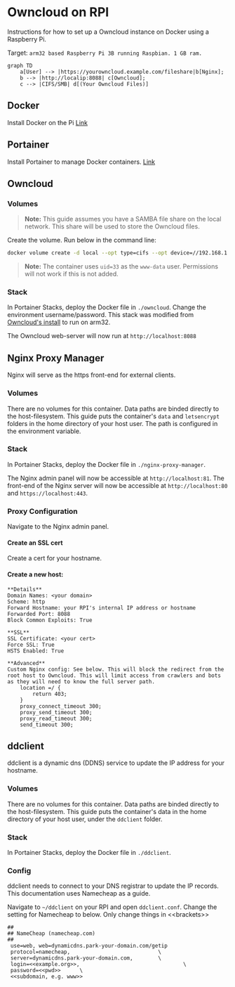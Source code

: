 # Owncloud on RPI
Instructions for how to set up a Owncloud instance on Docker using a Raspberry Pi.

Target: `arm32 based Raspberry Pi 3B running Raspbian. 1 GB ram.`

```mermaid
graph TD
    a[User] --> |https://yourowncloud.example.com/fileshare|b[Nginx];
    b --> |http://localip:8088| c[Owncloud];
    c --> |CIFS/SMB| d[(Your Owncloud Files)]
```

## Docker
Install Docker on the Pi [Link](https://www.simplilearn.com/tutorials/docker-tutorial/raspberry-pi-docker)

## Portainer
Install Portainer to manage Docker containers. [Link](https://docs.portainer.io/v/ce-2.9/start/install/server/docker/linux)

## Owncloud
### Volumes
>**Note:** This guide assumes you have a SAMBA file share on the local network. This share will be used to store the Owncloud files.

Create the volume. Run below in the command line:
```bash
docker volume create -d local --opt type=cifs --opt device=//192.168.1.1/<<PATH TO YOUR SHARE>> --opt 'o=addr=192.168.1.1,username=<<USERNAME>>,password=<<PASSWORD>>,vers=2.0,uid=33,forceuid,file_mode=0770,dir_mode=0770' owncloud_custom_files_noperm
```
> **Note:** The container uses `uid=33` as the `www-data` user. Permissions will not work if this is not added.

### Stack
In Portainer Stacks, deploy the Docker file in `./owncloud`. Change the environment username/password. This stack was modified from [Owncloud's install](https://doc.owncloud.com/server/next/admin_manual/installation/docker/) to run on arm32.

The Owncloud web-server will now run at `http://localhost:8088`

## Nginx Proxy Manager
Nginx will serve as the https front-end for external clients.

### Volumes
There are no volumes for this container. Data paths are binded directly to the host-filesystem. This guide puts the container's `data` and `letsencrypt` folders in the home directory of your host user. The path is configured in the environment variable.

### Stack
In Portainer Stacks, deploy the Docker file in `./nginx-proxy-manager`.

The Nginx admin panel will now be accessible at `http://localhost:81`. The front-end of the Nginx server will now be accessible at `http://localhost:80` and `https://localhost:443`.

### Proxy Configuration
Navigate to the Nginx admin panel. 

#### Create an SSL cert
Create a cert for your hostname. 

#### Create a new host:
```
**Details**
Domain Names: <your domain>
Scheme: http
Forward Hostname: your RPI's internal IP address or hostname
Forwarded Port: 8088
Block Common Exploits: True

**SSL**
SSL Certificate: <your cert>
Force SSL: True
HSTS Enabled: True

**Advanced**
Custom Nginx config: See below. This will block the redirect from the root host to Owncloud. This will limit access from crawlers and bots as they will need to know the full server path.
    location =/ {
        return 403;
    }
    proxy_connect_timeout 300;
    proxy_send_timeout 300;
    proxy_read_timeout 300;
    send_timeout 300;
```

## ddclient
ddclient is  a dynamic dns (DDNS) service to update the IP address for your hostname.

### Volumes
There are no volumes for this container. Data paths are binded directly to the host-filesystem. This guide puts the container's data in the home directory of your host user, under the `ddclient` folder.

### Stack
In Portainer Stacks, deploy the Docker file in `./ddclient`.

### Config
ddclient needs to connect to your DNS registrar to update the IP records. This documentation uses Namecheap as a guide.

Navigate to `~/ddclient` on your RPI and open `ddclient.conf`. Change the setting for Namecheap to below. Only change things in <\<brackets\>>

```
##
## NameCheap (namecheap.com)
##
 use=web, web=dynamicdns.park-your-domain.com/getip
 protocol=namecheap,                            \
 server=dynamicdns.park-your-domain.com,        \
 login=<<example.org>>,                                 \
 password=<<pwd>>      \
 <<subdomain, e.g. www>>

```
